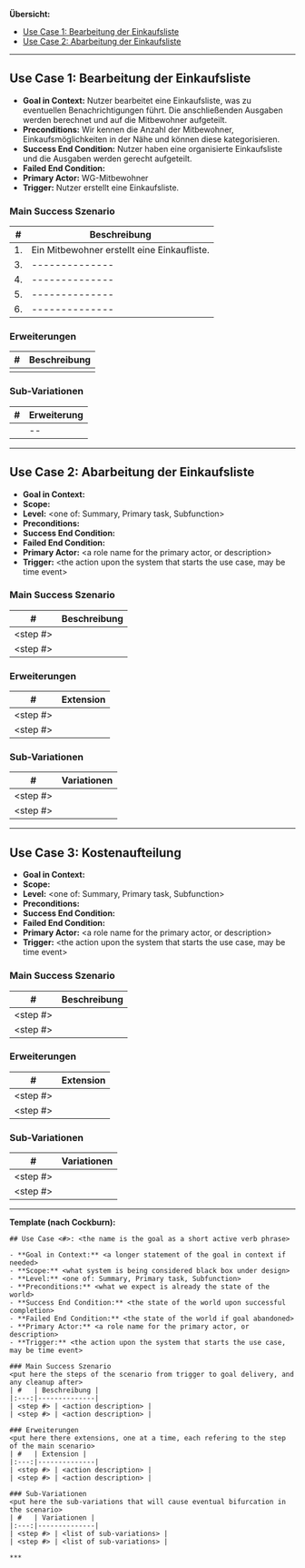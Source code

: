 **Übersicht:**

- [Use Case 1: Bearbeitung der Einkaufsliste](#use-case-1-bearbeitung-der-einkaufsliste)
- [Use Case 2: Abarbeitung der Einkaufsliste](#use-case-2-abarbeitung-der-einkaufsliste)

***

## Use Case 1: Bearbeitung der Einkaufsliste

- **Goal in Context:** Nutzer bearbeitet eine Einkaufsliste, was zu eventuellen Benachrichtigungen führt. Die anschließenden Ausgaben werden berechnet und auf die Mitbewohner aufgeteilt.
- **Preconditions:** Wir kennen die Anzahl der Mitbewohner, Einkaufsmöglichkeiten in der Nähe und können diese kategorisieren.
- **Success End Condition:** Nutzer haben eine organisierte Einkaufsliste und die Ausgaben werden gerecht aufgeteilt.
- **Failed End Condition:**
- **Primary Actor:** WG-Mitbewohner
- **Trigger:** Nutzer erstellt eine Einkaufsliste.

### Main Success Szenario
| #   | Beschreibung |
|:---:|--------------|
| 1.  | Ein Mitbewohner erstellt eine Einkaufliste. |
| 3.  |--------------|
| 4.  |--------------|
| 5.  |--------------|
| 6.  |--------------|

### Erweiterungen
| #   | Beschreibung |
|:---:|--------------|
|   | |

### Sub-Variationen
| #   | Erweiterung |
|:---:|--------------|
|   | -- |
***

## Use Case 2: Abarbeitung der Einkaufsliste

- **Goal in Context:** <a longer statement of the goal in context if needed>
- **Scope:** <what system is being considered black box under design>
- **Level:** <one of: Summary, Primary task, Subfunction>
- **Preconditions:** <what we expect is already the state of the world>
- **Success End Condition:** <the state of the world upon successful completion>
- **Failed End Condition:** <the state of the world if goal abandoned>
- **Primary Actor:** <a role name for the primary actor, or description>
- **Trigger:** <the action upon the system that starts the use case, may be time event>

### Main Success Szenario
| #   | Beschreibung |
|:---:|--------------|
| <step #> | <action description> |
| <step #> | <action description> |

### Erweiterungen
| #   | Extension |
|:---:|--------------|
| <step #> | <action description> |
| <step #> | <action description> |

### Sub-Variationen
| #   | Variationen |
|:---:|--------------|
| <step #> | <list of sub-variations> |
| <step #> | <list of sub-variations> |

***

## Use Case 3: Kostenaufteilung

- **Goal in Context:** <a longer statement of the goal in context if needed>
- **Scope:** <what system is being considered black box under design>
- **Level:** <one of: Summary, Primary task, Subfunction>
- **Preconditions:** <what we expect is already the state of the world>
- **Success End Condition:** <the state of the world upon successful completion>
- **Failed End Condition:** <the state of the world if goal abandoned>
- **Primary Actor:** <a role name for the primary actor, or description>
- **Trigger:** <the action upon the system that starts the use case, may be time event>

### Main Success Szenario
| #   | Beschreibung |
|:---:|--------------|
| <step #> | <action description> |
| <step #> | <action description> |

### Erweiterungen
| #   | Extension |
|:---:|--------------|
| <step #> | <action description> |
| <step #> | <action description> |

### Sub-Variationen
| #   | Variationen |
|:---:|--------------|
| <step #> | <list of sub-variations> |
| <step #> | <list of sub-variations> |

***

**Template (nach Cockburn):**

```
## Use Case <#>: <the name is the goal as a short active verb phrase>

- **Goal in Context:** <a longer statement of the goal in context if needed>
- **Scope:** <what system is being considered black box under design>
- **Level:** <one of: Summary, Primary task, Subfunction>
- **Preconditions:** <what we expect is already the state of the world>
- **Success End Condition:** <the state of the world upon successful completion>
- **Failed End Condition:** <the state of the world if goal abandoned>
- **Primary Actor:** <a role name for the primary actor, or description>
- **Trigger:** <the action upon the system that starts the use case, may be time event>

### Main Success Szenario
<put here the steps of the scenario from trigger to goal delivery, and any cleanup after>
| #   | Beschreibung |
|:---:|--------------|
| <step #> | <action description> |
| <step #> | <action description> |

### Erweiterungen
<put here there extensions, one at a time, each refering to the step of the main scenario>
| #   | Extension |
|:---:|--------------|
| <step #> | <action description> |
| <step #> | <action description> |

### Sub-Variationen
<put here the sub-variations that will cause eventual bifurcation in the scenario>
| #   | Variationen |
|:---:|--------------|
| <step #> | <list of sub-variations> |
| <step #> | <list of sub-variations> |

***

```

